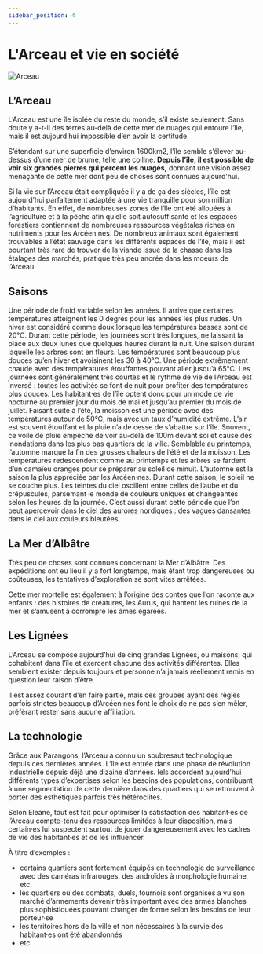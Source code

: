 ```yaml
---
sidebar_position: 4
---
```


# L'Arceau et vie en société

![Arceau](/img/univers/arceau.png)

## L’Arceau

L’Arceau est une île isolée du reste du monde, s’il existe seulement. Sans doute y a-t-il des terres au-delà de cette mer de nuages qui entoure l’île, mais il est aujourd’hui impossible d’en avoir la certitude.

S’étendant sur une superficie d’environ 1600km2, l’île semble s’élever au-dessus d’une mer de brume, telle une colline. **Depuis l’île, il est possible de voir six grandes pierres qui percent les nuages,** donnant une vision assez menaçante de cette mer dont peu de choses sont connues aujourd’hui.

Si la vie sur l’Arceau était compliquée il y a de ça des siècles, l’île est aujourd’hui parfaitement adaptée à une vie tranquille pour son million d’habitants. En effet, de nombreuses zones de l’île ont été allouées à l’agriculture et à la pêche afin qu’elle soit autosuffisante et les espaces forestiers contiennent de nombreuses ressources végétales riches en nutriments pour les Arcéen·nes. De nombreux animaux sont également trouvables à l’état sauvage dans les différents espaces de l’île, mais il est pourtant très rare de trouver de la viande issue de la chasse dans les étalages des marchés, pratique très peu ancrée dans les moeurs de l’Arceau.

## Saisons

<Tabs>
  <TabItem value="hiver" label="Hiver">
    Une période de froid variable selon les années. Il arrive que certaines températures atteignent les 0 degrés pour les années les plus rudes. Un hiver est considéré comme doux lorsque les températures basses sont de 20°C. Durant cette période, les journées sont très longues, ne laissant la place aux deux lunes que quelques heures durant la nuit.
  </TabItem>
  <TabItem value="printemps" label="Printemps">
    Une saison durant laquelle les arbres sont en fleurs. Les températures sont beaucoup plus douces qu’en hiver et avoisinent les 30 à 40°C.
  </TabItem>
  <TabItem value="ete" label="Été">
    Une période extrêmement chaude avec des températures étouffantes pouvant aller jusqu’à 65°C. Les journées sont généralement très courtes et le rythme de vie de l’Arceau est inversé : toutes les activités se font de nuit pour profiter des températures plus douces. Les habitant·es de l’île optent donc pour un mode de vie nocturne au premier jour du mois de mai et jusqu’au premier du mois de juillet.
  </TabItem>
    <TabItem value="moisson" label="Moisson">
    Faisant suite à l’été, la moisson est une période avec des températures autour de 50°C, mais avec un taux d’humidité extrême. L’air est souvent étouffant et la pluie n’a de cesse de s’abattre sur l’île. Souvent, ce voile de pluie empêche de voir au-delà de 100m devant soi et cause des inondations dans les plus bas quartiers de la ville.
  </TabItem>
    <TabItem value="automne" label="Automne">
    Semblable au printemps, l’automne marque la fin des grosses chaleurs de l’été et de la moisson. Les températures redescendent comme au printemps et les arbres se fardent d’un camaïeu oranges pour se préparer au soleil de minuit. L’automne est la saison la plus appréciée par les Arcéen·nes.
  </TabItem>
      <TabItem value="soleil" label="Soleil de minuit">
    Durant cette saison, le soleil ne se couche plus. Les teintes du ciel oscillent entre celles de l’aube et du crépuscules, parsemant le monde de couleurs uniques et changeantes selon les heures de la journée. C’est aussi durant cette période que l’on peut apercevoir dans le ciel des aurores nordiques : des vagues dansantes dans le ciel aux couleurs bleutées.
  </TabItem>
</Tabs>

## La Mer d’Albâtre

Très peu de choses sont connues concernant la Mer d’Albâtre. Des expéditions ont eu lieu il y a fort longtemps, mais étant trop dangereuses ou coûteuses, les tentatives d’exploration se sont vites arrêtées.

Cette mer mortelle est également à l’origine des contes que l’on raconte aux enfants : des histoires de créatures, les Aurus, qui hantent les ruines de la mer et s’amusent à corrompre les âmes égarées.

## Les Lignées

L’Arceau se compose aujourd’hui de cinq grandes Lignées, ou maisons, qui cohabitent dans l’île et exercent chacune des activités différentes. Elles semblent exister depuis toujours et personne n’a jamais réellement remis en question leur raison d’être.

Il est assez courant d’en faire partie, mais ces groupes ayant des règles parfois strictes beaucoup d’Arcéen·nes font le choix de ne pas s’en mêler, préférant rester sans aucune affiliation.

## La technologie

Grâce aux Parangons, l’Arceau a connu un soubresaut technologique depuis ces dernières années. L’île est entrée dans une phase de révolution industrielle depuis déjà une dizaine d’années. Iels accordent aujourd’hui différents types d’expertises selon les besoins des populations, contribuant à une segmentation de cette dernière dans des quartiers qui se retrouvent à porter des esthétiques parfois très hétéroclites.

Selon Eleane, tout est fait pour optimiser la satisfaction des habitant·es de l’Arceau compte-tenu des ressources limitées à leur disposition, mais certain·es lui suspectent surtout de jouer dangereusement avec les cadres de vie des habitant·es et de les influencer.

À titre d’exemples :

- certains quartiers sont fortement équipés en technologie de surveillance avec des caméras infrarouges, des androïdes à morphologie humaine, etc.
- les quartiers où des combats, duels, tournois sont organisés a vu son marché d’armements devenir très important avec des armes blanches plus sophistiquées pouvant changer de forme selon les besoins de leur porteur·se
- les territoires hors de la ville et non nécessaires à la survie des habitant·es ont été abandonnés
- etc.